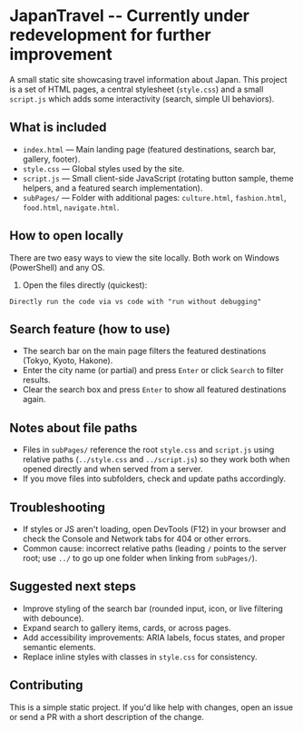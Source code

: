 # JapanTravel -- Currently under redevelopment for further improvement 

A small static site showcasing travel information about Japan. This project is a set of HTML pages, a central stylesheet (`style.css`) and a small `script.js` which adds some interactivity (search, simple UI behaviors).

## What is included

- `index.html` — Main landing page (featured destinations, search bar, gallery, footer).
- `style.css` — Global styles used by the site.
- `script.js` — Small client-side JavaScript (rotating button sample, theme helpers, and a featured search implementation).
- `subPages/` — Folder with additional pages: `culture.html`, `fashion.html`, `food.html`, `navigate.html`.

## How to open locally
There are two easy ways to view the site locally. Both work on Windows (PowerShell) and any OS.

1) Open the files directly (quickest):

```Vs code
Directly run the code via vs code with "run without debugging"
```


## Search feature (how to use)
- The search bar on the main page filters the featured destinations (Tokyo, Kyoto, Hakone).
- Enter the city name (or partial) and press `Enter` or click `Search` to filter results.
- Clear the search box and press `Enter` to show all featured destinations again.

## Notes about file paths
- Files in `subPages/` reference the root `style.css` and `script.js` using relative paths (`../style.css` and `../script.js`) so they work both when opened directly and when served from a server.
- If you move files into subfolders, check and update paths accordingly.

## Troubleshooting
- If styles or JS aren't loading, open DevTools (F12) in your browser and check the Console and Network tabs for 404 or other errors.
- Common cause: incorrect relative paths (leading `/` points to the server root; use `../` to go up one folder when linking from `subPages/`).

## Suggested next steps
- Improve styling of the search bar (rounded input, icon, or live filtering with debounce).
- Expand search to gallery items, cards, or across pages.
- Add accessibility improvements: ARIA labels, focus states, and proper semantic elements.
- Replace inline styles with classes in `style.css` for consistency.

## Contributing
This is a simple static project. If you'd like help with changes, open an issue or send a PR with a short description of the change.

